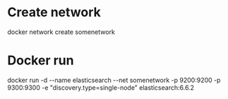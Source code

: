 # Create network
docker network create somenetwork

# Docker run
docker run -d --name elasticsearch --net somenetwork -p 9200:9200 -p 9300:9300 -e "discovery.type=single-node" elasticsearch:6.6.2